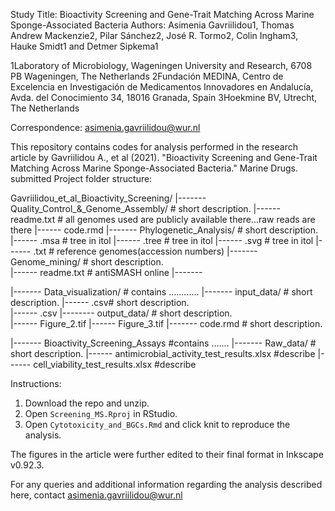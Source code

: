 Study Title: Bioactivity Screening and Gene-Trait Matching Across Marine Sponge-Associated Bacteria
Authors: Asimenia Gavriilidou1, Thomas Andrew Mackenzie2, Pilar Sánchez2, José R. Tormo2, Colin Ingham3, Hauke Smidt1 and Detmer Sipkema1

1Laboratory of Microbiology, Wageningen University and Research, 6708 PB Wageningen, The Netherlands
2Fundación MEDINA, Centro de Excelencia en Investigación de Medicamentos Innovadores en Andalucía, Avda. del Conocimiento 34, 18016 Granada, Spain
3Hoekmine BV, Utrecht, The Netherlands

Correspondence: asimenia.gavriilidou@wur.nl

This repository contains codes for analysis performed in the research article by Gavriilidou A., et al (2021). "Bioactivity Screening and Gene-Trait Matching Across Marine Sponge-Associated Bacteria." Marine Drugs. submitted
Project folder structure:

Gavriilidou_et_al_Bioactivity_Screening/
|------- Quality_Control_&_Genome_Assembly/ # short description.
          |------ readme.txt # all genomes used are publicly available there...raw reads are there 
          |------ code.rmd
|------- Phylogenetic_Analysis/ # short description.  
          |------ .msa  # tree in itol
          |------ .tree  # tree in itol
          |------ .svg  # tree in itol
          |------ .txt  # reference genomes(accession numbers)
|------- Genome_mining/ # short description.  
          |------ readme.txt # antiSMASH online
     |------- 
     
|------- Data_visualization/ # contains ............ 
     |------- input_data/ # short description.
          |------  .csv# short description.  
          |------  .csv
     |-------- output_data/ # short description.  
          |------ Figure_2.tif
          |------ Figure_3.tif
     |------- code.rmd # short description.  
           
         
|------- Bioactivity_Screening_Assays #contains .......
     |------- Raw_data/ # short description.
          |------ antimicrobial_activity_test_results.xlsx #describe
          |------ cell_viability_test_results.xlsx #describe
 
 

Instructions:

1. Download the repo and unzip.  
2. Open `Screening_MS.Rproj` in RStudio.  
3. Open `Cytotoxicity_and_BGCs.Rmd` and click knit to reproduce the analysis.   

The figures in the article were further edited to their final format in Inkscape v0.92.3.

For any queries and additional information regarding the analysis described here, contact asimenia.gavriilidou@wur.nl
